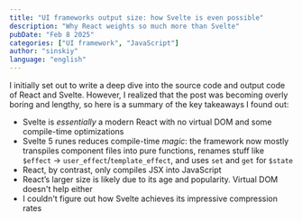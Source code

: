 ```yaml
---
title: "UI frameworks output size: how Svelte is even possible"
description: "Why React weights so much more than Svelte"
pubDate: "Feb 8 2025"
categories: ["UI framework", "JavaScript"]
author: "sinskiy"
language: "english"
---
```


I initially set out to write a deep dive into the source code and output code of React and Svelte. However, I realized that the post was becoming overly boring and lengthy, so here is a summary of the key takeaways I found out:

- Svelte is _essentially_ a modern React with no virtual DOM and some compile-time optimizations
- Svelte 5 runes reduces compile-time _magic_: the framework now mostly transpiles component files into pure functions, renames stuff like `$effect` -> `user_effect`/`template_effect`, and uses `set` and `get` for `$state`
- React, by contrast, only compiles JSX into JavaScript
- React’s larger size is likely due to its age and popularity. Virtual DOM doesn't help either
- I couldn't figure out how Svelte achieves its impressive compression rates
